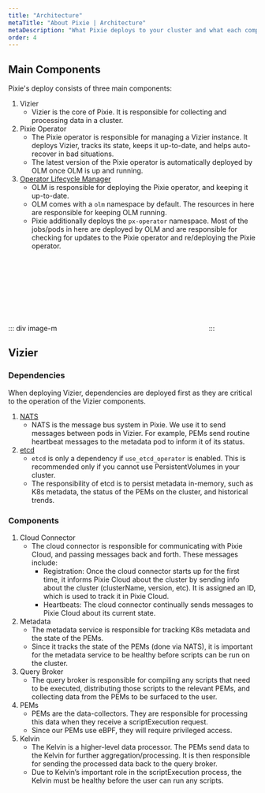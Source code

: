 ```yaml
---
title: "Architecture"
metaTitle: "About Pixie | Architecture"
metaDescription: "What Pixie deploys to your cluster and what each component does."
order: 4 
---
```


## Main Components 

Pixie's deploy consists of three main components:
1. Vizier
    - Vizier is the core of Pixie. It is responsible for collecting and processing data in a cluster. 
2. Pixie Operator
    - The Pixie operator is responsible for managing a Vizier instance. It deploys Vizier, tracks its state, keeps it up-to-date, and helps auto-recover in bad situations.
    - The latest version of the Pixie operator is automatically deployed by OLM once OLM is up and running.
3. [Operator Lifecycle Manager](https://olm.operatorframework.io/)
    - OLM is responsible for deploying the Pixie operator, and keeping it up-to-date.
    - OLM comes with a `olm` namespace by default. The resources in here are responsible for keeping OLM running.
    - Pixie additionally deploys the `px-operator` namespace. Most of the jobs/pods in here are deployed by OLM and are responsible for checking for updates to the Pixie operator and re/deploying the Pixie operator.

::: div image-m
<svg title='Pixie Deploy Flow' src='deploy-flow.svg' />
:::

## Vizier

### Dependencies

When deploying Vizier, dependencies are deployed first as they are critical to the operation of the Vizier components. 

1. [NATS](https://nats.io/) 
    - NATS is the message bus system in Pixie. We use it to send messages between pods in Vizier. For example, PEMs send routine heartbeat messages to the metadata pod to inform it of its status.
2. [etcd](https://etcd.io/)
    - `etcd` is only a dependency if `use_etcd_operator` is enabled. This is recommended only if you cannot use PersistentVolumes in your cluster. 
    - The responsibility of etcd is to persist metadata in-memory, such as K8s metadata, the status of the PEMs on the cluster, and historical trends.

### Components
1. Cloud Connector
    - The cloud connector is responsible for communicating with Pixie Cloud, and passing messages back and forth. These messages include:
        - Registration: Once the cloud connector starts up for the first time, it informs Pixie Cloud about the cluster by sending info about the cluster (clusterName, version, etc). It is assigned an ID, which is used to track it in Pixie Cloud.
        - Heartbeats: The cloud connector continually sends messages to Pixie Cloud about its current state.
2. Metadata
    - The metadata service is responsible for tracking K8s metadata and the state of the PEMs. 
    - Since it tracks the state of the PEMs (done via NATS), it is important for the metadata service to be healthy before scripts can be run on the cluster.
3. Query Broker
    - The query broker is responsible for compiling any scripts that need to be executed, distributing those scripts to the relevant PEMs, and collecting data from the PEMs to be surfaced to the user. 
4. PEMs
    - PEMs are the data-collectors. They are responsible for processing this data when they receive a scriptExecution request.
    - Since our PEMs use eBPF, they will require privileged access.
5. Kelvin
    - The Kelvin is a higher-level data processor. The PEMs send data to the Kelvin for further aggregation/processing. It is then responsible for sending the processed data back to the query broker.
    - Due to Kelvin’s important role in the scriptExecution process, the Kelvin must be healthy before the user can run any scripts.
